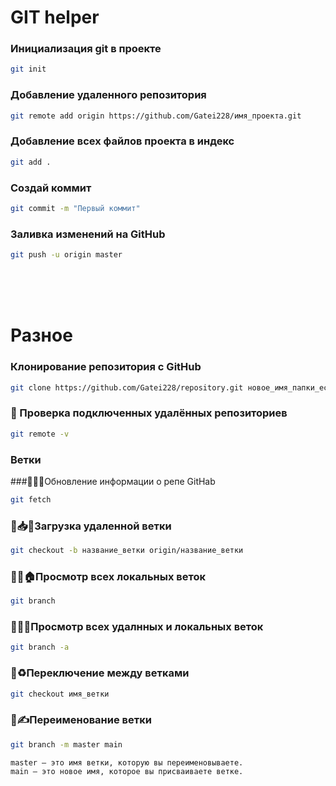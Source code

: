 # GIT helper

### Инициализация git в проекте <br> 
```bash
git init
```
### Добавление удаленного репозитория <br> 
```bash
git remote add origin https://github.com/Gatei228/имя_проекта.git
```
### Добавление всех файлов проекта в индекс <br> 
```bash
git add .
```
### Создай коммит <br> 
```bash
git commit -m "Первый коммит"
```
### Заливка изменений на GitHub <br> 
```bash
git push -u origin master
```
<br><br><br>

# Разное 
### Клонирование репозитория с GitHub
```bash
git clone https://github.com/Gatei228/repository.git новое_имя_папки_если_хош
```
### 🦎 Проверка подключенных удалённых репозиториев
```bash
git remote -v
```
### Ветки

###🌿🔄🌐Обновление информации о репе GitHab
```bash
git fetch
```

### 🌿📥🌐Загрузка удаленной ветки  
```bash
git checkout -b название_ветки origin/название_ветки
```



### 🌿👀🏠Просмотр всех локальных веток
```bash 
git branch
```
### 🌿👀🌐Просмотр всех удалнных и локальных веток
```bash 
git branch -a
```
### 🌿♻️Переключение между ветками 
```bash 
git checkout имя_ветки
```
### 🌿✍️Переименование ветки 
```bash 
git branch -m master main

master — это имя ветки, которую вы переименовываете.
main — это новое имя, которое вы присваиваете ветке.
```





